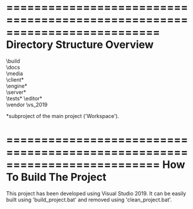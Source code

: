 ==========================================================================
    Directory Structure Overview
==========================================================================

  \build       
  \docs        
  \media         
  \client*    
  \engine*        
  \server*       
  \tests*
  \editor*      
  \vendor
  \vs_2019       

*subproject of the main project ('Workspace').

==========================================================================
    How To Build The Project
==========================================================================

This project has been developed using Visual Studio 2019. 
It can be easily built using 'build_project.bat' and removed using 'clean_project.bat'.